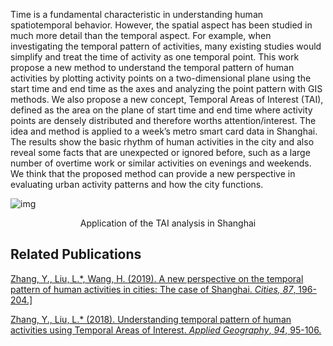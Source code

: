 Time is a fundamental characteristic in understanding human spatiotemporal behavior. However, the spatial aspect has been studied in much more detail than the temporal aspect. For example, when investigating the temporal pattern of activities, many existing studies would simplify and treat the time of activity as one temporal point. This work propose a new method to understand the temporal pattern of human activities by plotting activity points on a two-dimensional plane using the start time and end time as the axes and analyzing the point pattern with GIS methods. We also propose a new concept, Temporal Areas of Interest (TAI), defined as the area on the plane of start time and end time where activity points are densely distributed and therefore worths attention/interest. The idea and method is applied to a week’s metro smart card data in Shanghai. The results show the basic rhythm of human activities in the city and also reveal some facts that are unexpected or ignored before, such as a large number of overtime work or similar activities on evenings and weekends. We think that the proposed method can provide a new perspective in evaluating urban activity patterns and how the city functions.

![img](/pages/TAI-A-new-method-for-analyzing-spatiotemporal-behavior.assets/Unnamed.jpg)

<div style="width:100%;text-align:center">Application of the TAI analysis in Shanghai</div>

## Related Publications

<a class="publication-link" href="https://www.sciencedirect.com/science/article/pii/S0264275118303913">Zhang, Y., Liu, L.*, Wang, H. (2019). A new perspective on the temporal pattern of human activities in cities: The case of Shanghai. *Cities, 87*, 196-204.]</a>


<a class="publication-link" href="https://www.sciencedirect.com/science/article/pii/S0143622817304484">Zhang, Y., Liu, L.* (2018). Understanding temporal pattern of human activities using Temporal Areas of Interest. *Applied Geography*, *94*, 95-106.</a>


